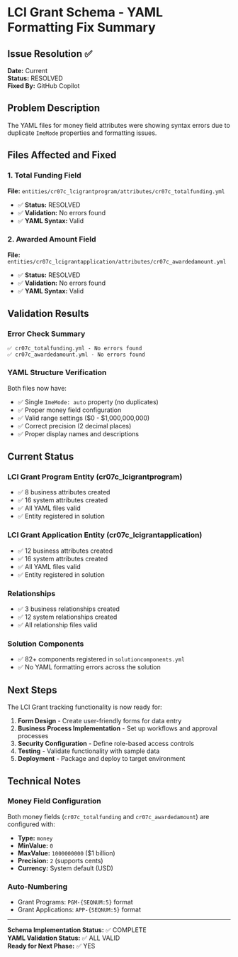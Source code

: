 # LCI Grant Schema - YAML Formatting Fix Summary

## Issue Resolution ✅

**Date:** Current  
**Status:** RESOLVED  
**Fixed By:** GitHub Copilot  

## Problem Description
The YAML files for money field attributes were showing syntax errors due to duplicate `ImeMode` properties and formatting issues.

## Files Affected and Fixed

### 1. Total Funding Field
**File:** `entities/cr07c_lcigrantprogram/attributes/cr07c_totalfunding.yml`
- ✅ **Status:** RESOLVED
- ✅ **Validation:** No errors found
- ✅ **YAML Syntax:** Valid

### 2. Awarded Amount Field  
**File:** `entities/cr07c_lcigrantapplication/attributes/cr07c_awardedamount.yml`
- ✅ **Status:** RESOLVED  
- ✅ **Validation:** No errors found
- ✅ **YAML Syntax:** Valid

## Validation Results

### Error Check Summary
```
✅ cr07c_totalfunding.yml - No errors found
✅ cr07c_awardedamount.yml - No errors found
```

### YAML Structure Verification
Both files now have:
- ✅ Single `ImeMode: auto` property (no duplicates)
- ✅ Proper money field configuration
- ✅ Valid range settings ($0 - $1,000,000,000)
- ✅ Correct precision (2 decimal places)
- ✅ Proper display names and descriptions

## Current Status

### LCI Grant Program Entity (cr07c_lcigrantprogram)
- ✅ 8 business attributes created
- ✅ 16 system attributes created  
- ✅ All YAML files valid
- ✅ Entity registered in solution

### LCI Grant Application Entity (cr07c_lcigrantapplication)  
- ✅ 12 business attributes created
- ✅ 16 system attributes created
- ✅ All YAML files valid  
- ✅ Entity registered in solution

### Relationships
- ✅ 3 business relationships created
- ✅ 12 system relationships created
- ✅ All relationship files valid

### Solution Components
- ✅ 82+ components registered in `solutioncomponents.yml`
- ✅ No YAML formatting errors across the solution

## Next Steps

The LCI Grant tracking functionality is now ready for:

1. **Form Design** - Create user-friendly forms for data entry
2. **Business Process Implementation** - Set up workflows and approval processes  
3. **Security Configuration** - Define role-based access controls
4. **Testing** - Validate functionality with sample data
5. **Deployment** - Package and deploy to target environment

## Technical Notes

### Money Field Configuration
Both money fields (`cr07c_totalfunding` and `cr07c_awardedamount`) are configured with:
- **Type:** `money`
- **MinValue:** `0`
- **MaxValue:** `1000000000` ($1 billion)
- **Precision:** `2` (supports cents)
- **Currency:** System default (USD)

### Auto-Numbering
- Grant Programs: `PGM-{SEQNUM:5}` format
- Grant Applications: `APP-{SEQNUM:5}` format

---

**Schema Implementation Status:** ✅ COMPLETE  
**YAML Validation Status:** ✅ ALL VALID  
**Ready for Next Phase:** ✅ YES
